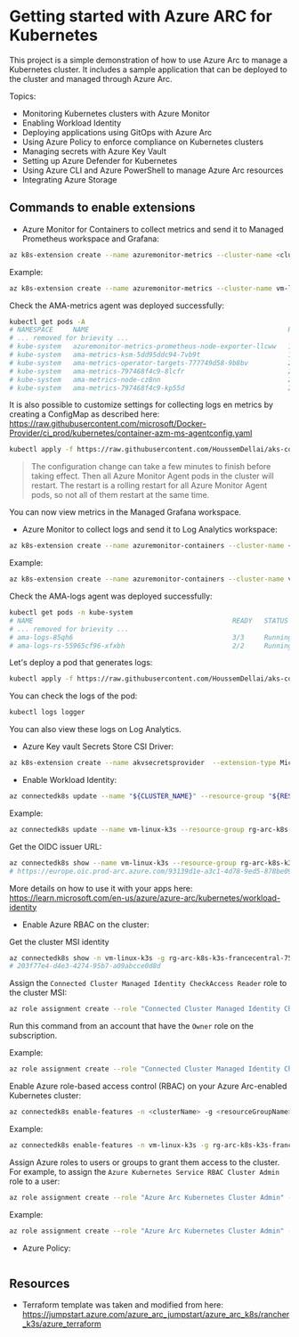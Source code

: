 # Getting started with Azure ARC for Kubernetes

This project is a simple demonstration of how to use Azure Arc to manage a Kubernetes cluster. It includes a sample application that can be deployed to the cluster and managed through Azure Arc.

Topics:
* Monitoring Kubernetes clusters with Azure Monitor
* Enabling Workload Identity
* Deploying applications using GitOps with Azure Arc
* Using Azure Policy to enforce compliance on Kubernetes clusters
* Managing secrets with Azure Key Vault
* Setting up Azure Defender for Kubernetes
* Using Azure CLI and Azure PowerShell to manage Azure Arc resources
* Integrating Azure Storage

## Commands to enable extensions

* Azure Monitor for Containers to collect metrics and send it to Managed Prometheus workspace and Grafana: 

```sh
az k8s-extension create --name azuremonitor-metrics --cluster-name <cluster-name> --resource-group <resource-group> --cluster-type connectedClusters --extension-type Microsoft.AzureMonitor.Containers.Metrics --configuration-settings azure-monitor-workspace-resource-id=<workspace-name-resource-id> grafana-resource-id=<grafana-workspace-name-resource-id>
```

Example:

```sh
az k8s-extension create --name azuremonitor-metrics --cluster-name vm-linux-k3s --resource-group rg-arc-k8s-k3s-francecentral-750-001 --cluster-type connectedClusters --extension-type Microsoft.AzureMonitor.Containers.Metrics --configuration-settings azure-monitor-workspace-resource-id="/subscriptions/dcef7009-6b94-4382-afdc-17eb160d709a/resourceGroups/rg-arc-k8s-francecentral-750/providers/Microsoft.Monitor/accounts/monitor-workspace-prometheus-750" grafana-resource-id="/subscriptions/dcef7009-6b94-4382-afdc-17eb160d709a/resourceGroups/rg-arc-k8s-francecentral-750/providers/Microsoft.Dashboard/grafana/grafana-750"
```

Check the AMA-metrics agent was deployed successfully:

```sh
kubectl get pods -A
# NAMESPACE     NAME                                                  READY   STATUS    RESTARTS      AGE
# ... removed for brievity ...
# kube-system   azuremonitor-metrics-prometheus-node-exporter-llcww   1/1     Running   0             25m
# kube-system   ama-metrics-ksm-5dd95ddc94-7vb9t                      1/1     Running   0             25m
# kube-system   ama-metrics-operator-targets-777749d58-9b8bv          2/2     Running   1 (25m ago)   25m
# kube-system   ama-metrics-797468f4c9-8lcfr                          2/2     Running   1 (22m ago)   25m
# kube-system   ama-metrics-node-cz8nn                                2/2     Running   1 (22m ago)   25m
# kube-system   ama-metrics-797468f4c9-kp55d                          2/2     Running   1 (22m ago)   25m
```

It is also possible to customize settings for collecting logs en metrics by creating a ConfigMap as described here: https://raw.githubusercontent.com/microsoft/Docker-Provider/ci_prod/kubernetes/container-azm-ms-agentconfig.yaml

```sh
kubectl apply -f https://raw.githubusercontent.com/HoussemDellai/aks-course/refs/heads/main/750_azure_arc_kubernetes/k8s/container-azm-ms-agentconfig.yaml
```

>The configuration change can take a few minutes to finish before taking effect. Then all Azure Monitor Agent pods in the cluster will restart. The restart is a rolling restart for all Azure Monitor Agent pods, so not all of them restart at the same time.

You can now view metrics in the Managed Grafana workspace.

* Azure Monitor to collect logs and send it to Log Analytics workspace:

```sh
az k8s-extension create --name azuremonitor-containers --cluster-name <cluster-name> --resource-group <resource-group> --cluster-type connectedClusters --extension-type Microsoft.AzureMonitor.Containers --configuration-settings amalogs.useAADAuth=true --configuration-settings logAnalyticsWorkspaceResourceID=<workspace-resource-id>
```

Example:

```sh
az k8s-extension create --name azuremonitor-containers --cluster-name vm-linux-k3s --resource-group rg-arc-k8s-k3s-francecentral-750-001 --cluster-type connectedClusters --extension-type Microsoft.AzureMonitor.Containers --configuration-settings amalogs.useAADAuth=true --configuration-settings logAnalyticsWorkspaceResourceID="/subscriptions/dcef7009-6b94-4382-afdc-17eb160d709a/resourceGroups/rg-arc-k8s-francecentral-750/providers/Microsoft.OperationalInsights/workspaces/log-analytics-750"
```

Check the AMA-logs agent was deployed successfully:

```sh
kubectl get pods -n kube-system
# NAME                                                  READY   STATUS    RESTARTS      AGE
# ... removed for brievity ...
# ama-logs-85qh6                                        3/3     Running   0             77s
# ama-logs-rs-55965cf96-xfxbh                           2/2     Running   0             77s
```

Let's deploy a pod that generates logs:

```sh
kubectl apply -f https://raw.githubusercontent.com/HoussemDellai/aks-course/refs/heads/main/750_azure_arc_kubernetes/k8s/logger-pod.yaml
```

You can check the logs of the pod:

```sh
kubectl logs logger
```

You can also view these logs on Log Analytics.

* Azure Key vault Secrets Store CSI Driver: 

```sh
az k8s-extension create --name akvsecretsprovider  --extension-type Microsoft.AzureKeyVaultSecretsProvider --scope cluster --cluster-name <clusterName> --resource-group <resourceGroupName> --cluster-type connectedClusters
```

* Enable Workload Identity:

```sh
az connectedk8s update --name "${CLUSTER_NAME}" --resource-group "${RESOURCE_GROUP}" --enable-oidc-issuer --enable-workload-identity
```

Example:

```sh
az connectedk8s update --name vm-linux-k3s --resource-group rg-arc-k8s-k3s-francecentral-750-001 --enable-oidc-issuer --enable-workload-identity
```

Get the OIDC issuer URL:

```sh
az connectedk8s show --name vm-linux-k3s --resource-group rg-arc-k8s-k3s-francecentral-750-001 --query "oidcIssuerProfile.issuerUrl" -o tsv
# https://europe.oic.prod-arc.azure.com/93139d1e-a3c1-4d78-9ed5-878be090eba4/49da22e6-9baa-4608-aea4-c5ce45ffab3c/
```

More details on how to use it with your apps here: https://learn.microsoft.com/en-us/azure/azure-arc/kubernetes/workload-identity

* Enable Azure RBAC on the cluster: 

Get the cluster MSI identity

```sh
az connectedk8s show -n vm-linux-k3s -g rg-arc-k8s-k3s-francecentral-750-001 --query identity.principalId -o tsv
# 203f77e4-d4e3-4274-95b7-a09abcce0d8d
```

Assign the `Connected Cluster Managed Identity CheckAccess Reader` role to the cluster MSI:

```sh
az role assignment create --role "Connected Cluster Managed Identity CheckAccess Reader" --assignee "<Cluster MSI ID>" --scope <cluster ARM ID>
```

Run this command from an account that have the `Owner` role on the subscription.

Example:

```sh
az role assignment create --role "Connected Cluster Managed Identity CheckAccess Reader" --assignee "203f77e4-d4e3-4274-95b7-a09abcce0d8d" --scope "/subscriptions/dcef7009-6b94-4382-afdc-17eb160d709a/resourceGroups/rg-arc-k8s-k3s-francecentral-750-001/providers/Microsoft.Kubernetes/connectedClusters/vm-linux-k3s"
```

Enable Azure role-based access control (RBAC) on your Azure Arc-enabled Kubernetes cluster:

```sh
az connectedk8s enable-features -n <clusterName> -g <resourceGroupName> --features azure-rbac
```

Example:

```sh
az connectedk8s enable-features -n vm-linux-k3s -g rg-arc-k8s-k3s-francecentral-750-001 --features azure-rbac
```

Assign Azure roles to users or groups to grant them access to the cluster. For example, to assign the `Azure Kubernetes Service RBAC Cluster Admin` role to a user:

```sh
az role assignment create --role "Azure Arc Kubernetes Cluster Admin" --assignee <AZURE-AD-ENTITY-ID> --scope $ARM_ID
```

Example:

```sh
az role assignment create --role "Azure Arc Kubernetes Cluster Admin" --assignee "admin@MngEnvMCAP784683.onmicrosoft.com" --scope "/subscriptions/dcef7009-6b94-4382-afdc-17eb160d709a/resourceGroups/rg-arc-k8s-k3s-francecentral-750-001/providers/Microsoft.Kubernetes/connectedClusters/vm-linux-k3s"
```

* Azure Policy: 

```sh

```

## Resources

* Terraform template was taken and modified from here: https://jumpstart.azure.com/azure_arc_jumpstart/azure_arc_k8s/rancher_k3s/azure_terraform